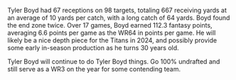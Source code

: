 Tyler Boyd had 67 receptions on 98 targets, totaling 667 receiving yards at an average of 10 yards per catch, with a long catch of 64 yards. Boyd found the end zone twice. Over 17 games, Boyd earned 112.3 fantasy points, averaging 6.6 points per game as the WR64 in points per game. He will likely be a nice depth piece for the Titans in 2024, and possibly provide some early in-season production as he turns 30 years old.


Tyler Boyd will continue to do Tyler Boyd things.
Go 100% undrafted and still serve as a WR3 on the year for some contending team.
